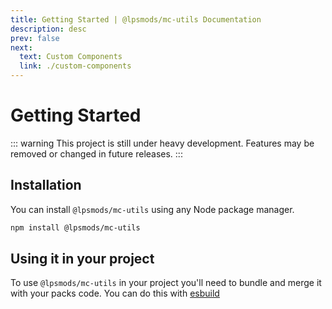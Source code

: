 ```yaml
---
title: Getting Started | @lpsmods/mc-utils Documentation
description: desc
prev: false
next:
  text: Custom Components
  link: ./custom-components
---
```


# Getting Started

::: warning
This project is still under heavy development. Features may be removed or changed in future releases.
:::

## Installation

You can install `@lpsmods/mc-utils` using any Node package manager.

```bash
npm install @lpsmods/mc-utils
```

## Using it in your project

To use `@lpsmods/mc-utils` in your project you'll need to bundle and merge it with your packs code. You can do this with [esbuild](https://esbuild.github.io/getting-started/#your-first-bundle)
